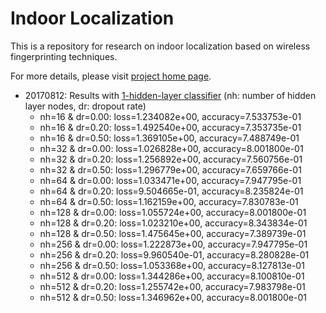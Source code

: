 # Indoor Localization

This is a repository for research on indoor localization based on wireless
fingerprinting techniques.

For more details, please
visit
[project home page](http://kyeongsoo.github.io/research/projects/indoor_localization/index.html).

* 20170812: Results
  with [1-hidden-layer classifier](indoor_localization-1.ipynb) (nh: number of
  hidden layer nodes, dr: dropout rate)
  * nh=16 & dr=0.00: loss=1.234082e+00, accuracy=7.533753e-01	
  * nh=16 & dr=0.20: loss=1.492540e+00, accuracy=7.353735e-01
  * nh=16 & dr=0.50: loss=1.369105e+00, accuracy=7.488749e-01
  * nh=32 & dr=0.00: loss=1.026828e+00, accuracy=8.001800e-01
  * nh=32 & dr=0.20: loss=1.256892e+00, accuracy=7.560756e-01
  * nh=32 & dr=0.50: loss=1.296779e+00, accuracy=7.659766e-01
  * nh=64 & dr=0.00: loss=1.033471e+00, accuracy=7.947795e-01
  * nh=64 & dr=0.20: loss=9.504665e-01, accuracy=8.235824e-01
  * nh=64 & dr=0.50: loss=1.162159e+00, accuracy=7.830783e-01
  * nh=128 & dr=0.00: loss=1.055724e+00, accuracy=8.001800e-01
  * nh=128 & dr=0.20: loss=1.023210e+00, accuracy=8.343834e-01
  * nh=128 & dr=0.50: loss=1.475645e+00, accuracy=7.389739e-01
  * nh=256 & dr=0.00: loss=1.222873e+00, accuracy=7.947795e-01
  * nh=256 & dr=0.20: loss=9.960540e-01, accuracy=8.280828e-01
  * nh=256 & dr=0.50: loss=1.053368e+00, accuracy=8.127813e-01
  * nh=512 & dr=0.00: loss=1.344286e+00, accuracy=8.100810e-01
  * nh=512 & dr=0.20: loss=1.255742e+00, accuracy=7.983798e-01
  * nh=512 & dr=0.50: loss=1.346962e+00, accuracy=8.001800e-01
